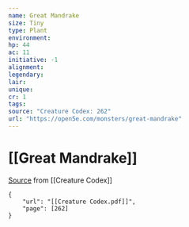```yaml
---
name: Great Mandrake
size: Tiny
type: Plant
environment: 
hp: 44
ac: 11
initiative: -1
alignment: 
legendary: 
lair: 
unique: 
cr: 1
tags: 
source: "Creature Codex: 262"
url: "https://open5e.com/monsters/great-mandrake"
---
```

# [[Great Mandrake]]

[Source](zotero://open-pdf/library/items/NTNKJRHG?page=262) from [[Creature Codex]]

```pdf
{
	"url": "[[Creature Codex.pdf]]",
	"page": [262]
}
```

